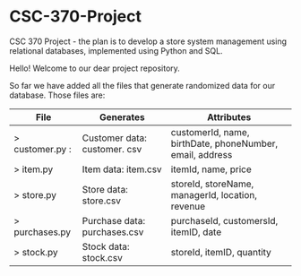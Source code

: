 # CSC-370-Project
CSC 370 Project - the plan is to develop a store system management using relational databases, implemented using Python and SQL.

Hello! 
Welcome to our dear project repository.

So far we have added all the files that generate randomized data for our database. Those files are:
   
   | File              | Generates                        | Attributes                                               |
   | ----------------- | -------------------------------- | -------------------------------------------------------- |
   | > customer.py :   | Customer data: customer. csv     | customerId, name, birthDate, phoneNumber, email, address |
   | > item.py         | Item data: item.csv              | itemId, name, price                                      |
   | > store.py        | Store data: store.csv            | storeId, storeName, managerId, location, revenue         |
   | > purchases.py    | Purchase data: purchases.csv     | purchaseId, customersId, itemID, date                    |
   | > stock.py        | Stock data: stock.csv            | storeId, itemID, quantity                                |
   
